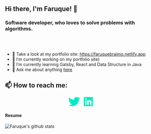 
## Hi there, I'm Faruque! 👋

### Software developer, who loves to solve problems with algorithms.


<br />
<br />

- :100: Take a look at my portfolio site: https://faruquebraimo.netlify.app
- 🔭 I’m currently working on my portfolio site)
- 🌱 I’m currently learning Gatsby, React and Data Structure in Java
- 💬 Ask me about anything [here](https://github.com/FaruqueBraimo/FaruqueBraimo/issues)

## 📫 How to reach me:

<p align='center'>
<a  href="https://twitter.com/fbraimo"><img height="30" src="https://raw.githubusercontent.com/HugoLiconV/HugoLiconV/master/img/twitter-green.svg"></a>&nbsp;&nbsp;
<a href="https://www.linkedin.com/in/faruquebrimo/"><img height="30" src="https://raw.githubusercontent.com/HugoLiconV/HugoLiconV/master/img/linkedin-green.svg"></a>
</p>

#### Resume
![Faruque's github stats](https://github-readme-stats.vercel.app/api?username=FaruqueBraimo&show_icons=true)
